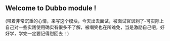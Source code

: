 ## Welcome to Dubbo module !

(带着非常沉重的心情，来写这个模块，今天出去面试，被面试官讽刺了-可实际上自己对一些实践使用确实有很多不了解，被嘲笑也在所难免，当是激励自己吧，好好学，学完一定要记得怼回去！)
